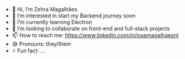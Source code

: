 - 👋 Hi, I’m Zehra Magalhães
- 👀 I’m interested in start my Backend journey soon
- 🌱 I’m currently learning Electron
- 💞️ I’m looking to collaborate on front-end and full-stack projects
- 📫 How to reach me: https://www.linkedin.com/in/josemagalhaesnt
- 😄 Pronouns: they/them
- ⚡ Fun fact: ...

